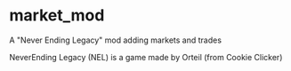 # market_mod
A "Never Ending Legacy" mod adding markets and trades

NeverEnding Legacy (NEL) is a game made by Orteil (from Cookie Clicker)
